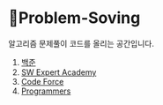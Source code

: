 # 🏹Problem-Soving
알고리즘 문제풀이 코드를 올리는 공간입니다.

1. [백준](https://www.acmicpc.net/)
2. [SW Expert Academy](https://www.swexpertacademy.com)
3. [Code Force](https://codeforces.com/)
4. [Programmers](https://programmers.co.kr/learn/challenges?tab=all_challenges)